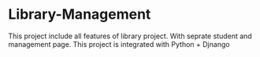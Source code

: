 # Library-Management

This project include all features of library project. With seprate student and management page.
This project is integrated with Python + Djnango
